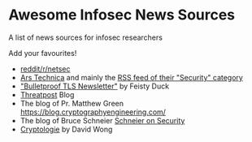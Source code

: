 # Awesome Infosec News Sources

A list of news sources for infosec researchers

Add your favourites!

- [reddit/r/netsec](https://www.reddit.com/r/netsec/)
- [Ars Technica](https://arstechnica.com/) and mainly the
[RSS feed of their "Security" category](http://feeds.arstechnica.com/arstechnica/security)
- ["Bulletproof TLS Newsletter"](https://www.feistyduck.com/bulletproof-tls-newsletter/) by Feisty Duck
- [Threatpost](https://threatpost.com/) Blog
- The blog of Pr. Matthew Green https://blog.cryptographyengineering.com/
- The blog of Bruce Schneier [Schneier on Security](https://www.schneier.com/blog/)
- [Cryptologie](https://www.cryptologie.net/) by David Wong
